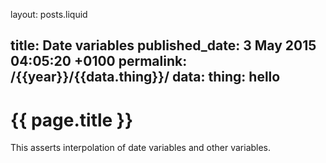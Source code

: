 layout: posts.liquid

title:  Date variables
published_date:  3 May 2015 04:05:20 +0100
permalink:  /{{year}}/{{data.thing}}/
data:
  thing: hello
---
# {{ page.title }}

This asserts interpolation of date variables and other variables.
